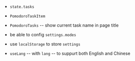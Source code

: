 - `state.tasks`
- `PomodoroTaskItem`

- `PomodoroTasks` -- show current task name in page title

- be able to config `settings.modes`

- use `localStorage` to store `settings`

- `useLang` -- with `lang` -- to suppurt both English and Chinese
